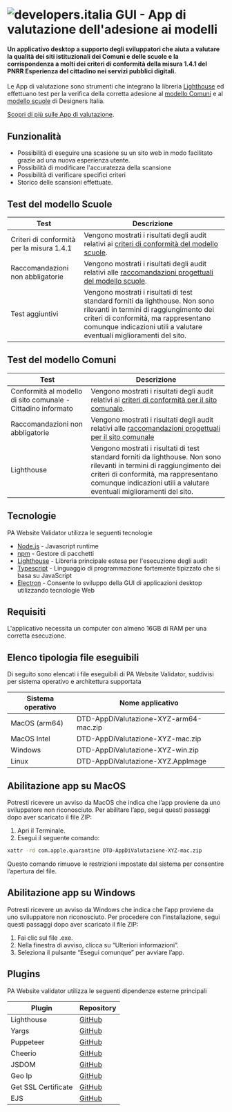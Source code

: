 # ![developers.italia](https://avatars1.githubusercontent.com/u/15377824?s=36&v=4 "developers.italia") GUI - App di valutazione dell'adesione ai modelli

#### Un applicativo desktop a supporto degli sviluppatori che aiuta a valutare la qualità dei siti istituzionali dei Comuni e delle scuole e la corrispondenza a molti dei criteri di conformità della misura 1.4.1 del PNRR Esperienza del cittadino nei servizi pubblici digitali.

Le App di valutazione sono strumenti che integrano la libreria [Lighthouse][lighthouse] ed effettuano test per la verifica della corretta adesione al [modello Comuni][modello-comuni] e al [modello scuole][modello-scuole] di Designers Italia.

[Scopri di più sulle App di valutazione][docs-app-valutazione].

## Funzionalità

- Possibilità di eseguire una scasione su un sito web in modo facilitato grazie ad una nuova esperienza utente.
- Possibilità di modificare l'accuratezza della scansione
- Possibilità di verificare specifici criteri
- Storico delle scansioni effettuate.

## Test del modello Scuole

| Test                                      | Descrizione                                                                                                                                                                                                                                     |
| ----------------------------------------- | ----------------------------------------------------------------------------------------------------------------------------------------------------------------------------------------------------------------------------------------------- |
| Criteri di conformità per la misura 1.4.1 | Vengono mostrati i risultati degli audit relativi ai [criteri di conformità del modello scuole](https://docs.italia.it/italia/designers-italia/design-scuole-docs/it/versione-corrente/conformita-modello-scuola.html).                         |
| Raccomandazioni non abbligatorie          | Vengono mostrati i risultati degli audit relativi alle [raccomandazioni progettuali del modello scuole](https://docs.italia.it/italia/designers-italia/design-scuole-docs/it/versione-corrente/conformita-modello-scuola.html#raccomandazioni). |
| Test aggiuntivi                           | Vengono mostrati i risultati di test standard forniti da lighthouse. Non sono rilevanti in termini di raggiungimento dei criteri di conformità, ma rappresentano comunque indicazioni utili a valutare eventuali miglioramenti del sito.        |

## Test del modello Comuni

| Test                                                         | Descrizione                                                                                                                                                                                                                                               |
| ------------------------------------------------------------ | --------------------------------------------------------------------------------------------------------------------------------------------------------------------------------------------------------------------------------------------------------- |
| Conformità al modello di sito comunale - Cittadino informato | Vengono mostrati i risultati degli audit relativi ai [criteri di conformità per il sito comunale](https://docs.italia.it/italia/designers-italia/design-comuni-docs/it/versione-corrente/conformita/conformita-modello-sito.html).                        |
| Raccomandazioni non abbligatorie                             | Vengono mostrati i risultati degli audit relativi alle [raccomandazioni progettuali per il sito comunale](https://docs.italia.it/italia/designers-italia/design-comuni-docs/it/versione-corrente/conformita/conformita-modello-sito.html#raccomandazioni) |
| Lighthouse                                                   | Vengono mostrati i risultati di test standard forniti da lighthouse. Non sono rilevanti in termini di raggiungimento dei criteri di conformità, ma rappresentano comunque indicazioni utili a valutare eventuali miglioramenti del sito.                  |

## Tecnologie

PA Website Validator utilizza le seguenti tecnologie

- [Node.js] - Javascript runtime
- [npm] - Gestore di pacchetti
- [Lighthouse] - Libreria principale estesa per l'esecuzione degli audit
- [Typescript] - Linguaggio di programmazione fortemente tipizzato che si basa su JavaScript
- [Electron] - Consente lo sviluppo della GUI di applicazioni desktop utilizzando tecnologie Web

## Requisiti

L'applicativo necessita un computer con almeno 16GB di RAM per una corretta esecuzione.

## Elenco tipologia file eseguibili 

Di seguito sono elencati i file eseguibili di PA Website Validator, suddivisi per sistema operativo e architettura supportata

| Sistema operativo              | Nome applicativo                        |
| ------------------- | --------------------------------- |
| MacOS (arm64)                 | DTD-AppDiValutazione-XYZ-arm64-mac.zip |
| MacOS Intel                | DTD-AppDiValutazione-XYZ-mac.zip |
| Windows                 | DTD-AppDiValutazione-XYZ-win.zip |
| Linux                 | DTD-AppDiValutazione-XYZ.AppImage |

## Abilitazione app su MacOS

Potresti ricevere un avviso da MacOS che indica che l’app proviene da uno sviluppatore non riconosciuto. Per abilitare l’app, segui questi passaggi dopo aver scaricato il file ZIP:

1. Apri il Terminale.
2. Esegui il seguente comando:

```sh
xattr -rd com.apple.quarantine DTD-AppDiValutazione-XYZ-mac.zip
```

Questo comando rimuove le restrizioni impostate dal sistema per consentire l’apertura del file.

## Abilitazione app su Windows

Potresti ricevere un avviso da Windows che indica che l’app proviene da uno sviluppatore non riconosciuto. Per procedere con l’installazione, segui questi passaggi dopo aver scaricato il file ZIP:

1. Fai clic sul file .exe.
2. Nella finestra di avviso, clicca su “Ulteriori informazioni”.
3. Seleziona il pulsante “Esegui comunque” per avviare l’app.

## Plugins

PA Website validator utilizza le seguenti dipendenze esterne principali

| Plugin              | Repository                        |
| ------------------- | --------------------------------- |
| Lighthouse          | [GitHub][lighthouse-url]          |
| Yargs               | [GitHub][yargs-url]               |
| Puppeteer           | [GitHub][puppeteer-url]           |
| Cheerio             | [GitHub][cheerio-url]             |
| JSDOM               | [GitHub][jsdom-url]               |
| Geo Ip              | [GitHub][geoip-url]               |
| Get SSL Certificate | [GitHub][get-ssl-certificate-url] |
| EJS                 | [GitHub][get-ejs]                 |

[lighthouse]: https://www.npmjs.com/package/lighthouse
[node.js]: http://nodejs.org
[npm]: https://www.npmjs.com/
[typescript]: https://www.typescriptlang.org/
[Electron]: https://www.electronjs.org/
[yargs-url]: https://github.com/yargs/yargs
[lighthouse-url]: https://github.com/GoogleChrome/lighthouse
[puppeteer-url]: https://github.com/puppeteer/puppeteer
[cheerio-url]: https://github.com/cheeriojs/cheerio
[jsdom-url]: https://github.com/jsdom/jsdom
[geoip-url]: https://github.com/geoip-lite/node-geoip
[get-ssl-certificate-url]: https://github.com/johncrisostomo/get-ssl-certificate
[modello-comuni]: https://designers.italia.it/modello/comuni
[modello-scuole]: https://designers.italia.it/modello/scuole
[docs-app-valutazione]: https://docs.italia.it/italia/designers-italia/app-valutazione-modelli-docs
[verifica-scuole]: https://docs.italia.it/italia/designers-italia/app-valutazione-modelli-docs/it/versione-attuale/requisiti-e-modalita-verifica-scuole.html
[verifica-comuni]: https://docs.italia.it/italia/designers-italia/app-valutazione-modelli-docs/it/versione-attuale/requisiti-e-modalita-verifica-comuni.html
[codici-http]: https://it.wikipedia.org/wiki/Codici_di_stato_HTTP
[get-ejs]: https://github.com/mde/ejs
